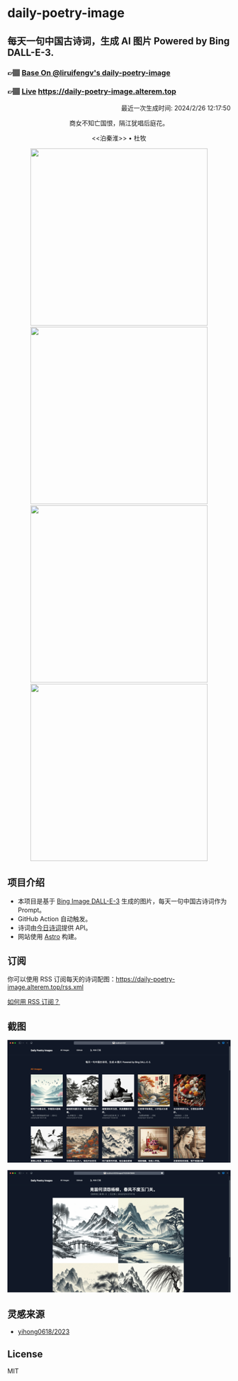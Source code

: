 
# daily-poetry-image

## 每天一句中国古诗词，生成 AI 图片 Powered by Bing DALL-E-3.

### 👉🏽 [Base On @liruifengv's daily-poetry-image](https://github.com/liruifengv/daily-poetry-image)

### 👉🏽 [Live](https://daily-poetry-image.alterem.top/) https://daily-poetry-image.alterem.top

<p align="right">
  最近一次生成时间: 2024/2/26 12:17:50
</p>
<p align="center">
商女不知亡国恨，隔江犹唱后庭花。
</p>
<p align="center">
<<泊秦淮>> • 杜牧
</p>
<p align="center">
<img src="https://tse3.mm.bing.net/th/id/OIG3.UIlz8QFUpQBOxgGSpJNk" height="400" width="400" />
<img src="https://tse2.mm.bing.net/th/id/OIG3.p4nbKxA.P1JA..71a1Y." height="400" width="400" />
<img src="https://tse2.mm.bing.net/th/id/OIG3.tmlLjs.LND_RyeLz1zWJ" height="400" width="400" />
<img src="https://tse3.mm.bing.net/th/id/OIG3.sUjSSitkDlP2_sVzThaM" height="400" width="400" />
</p>

## 项目介绍

-   本项目是基于 [Bing Image DALL-E-3](https://www.bing.com/images/create) 生成的图片，每天一句中国古诗词作为 Prompt。
-   GitHub Action 自动触发。
-   诗词由[今日诗词](https://www.jinrishici.com/)提供 API。
-   网站使用 [Astro](https://astro.build) 构建。

## 订阅

你可以使用 RSS 订阅每天的诗词配图：https://daily-poetry-image.alterem.top/rss.xml

[如何用 RSS 订阅？](https://zhuanlan.zhihu.com/p/55026716)

## 截图

![图片列表](./screenshots/Snipaste_2023-12-28_21-00-26.png)

![图片详情](./screenshots/Snipaste_2023-12-28_21-00-53.png)

## 灵感来源

-   [yihong0618/2023](https://github.com/yihong0618/2023)

## License

MIT
